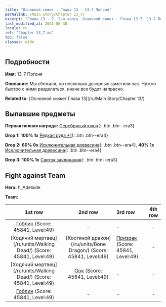 ```yaml
---
title: "Основной сюжет - Глава 13 - 13-7 Погоня"
permalink: /Main Story/Chapter 13_7/
excerpt: "Глава 13 - 7. Эра хаоса  Основной сюжет - Глава 13_7. 13-7 Погоня"
last_modified_at: 2021-06-30
locale: ru
ref: "Chapter 13_7.md"
toc: false
classes: wide
---
```


## Подробности

 **Имя:** 13-7 Погоня

 **Описание:** Мы сбежали, но несколько дозорных заметили нас. Нужно быстро с ними разделаться, иначе все будет напрасно.

 **Related to:** [Основной сюжет Глава 13](/ru/Main Story/Chapter 13/)

## Выпавшие предметы

 **Первая полная награда:** [Серебряный ключ](/ItemsRU/con_693/){: .btn .btn--era3}

 **Drop 1:** **100% 1x** [Редкая руда +1](/ItemsRU/mat_40/){: .btn .btn--era4}

 **Drop 2:** **60% 0x** [Исключительная древесина](/ItemsRU/mat_34/){: .btn .btn--era4}, **40% 1x** [Исключительная древесина](/ItemsRU/mat_34/){: .btn .btn--era4}

 **Drop 3:** **100% 1x** [Свиток заклинания](/ItemsRU/con_694/){: .btn .btn--era3}


## Fight against Team
 **Hero:** h_Adelaide

 **Team:**


  | 1st row | 2nd row | 3rd row | 4th row |
  |:----:|:----:|:----|:----:|
  | [Гоблин](/ru/units/Goblin/) (Score: 45841, Level:49)  | - | - | - |
  | [Ходячий мертвец](/ru/units/Walking Dead/) (Score: 45841, Level:49)  | [Костяной дракон](/ru/units/Bone Dragon/) (Score: 45841, Level:49)  | [Призрак](/ru/units/Wight/) (Score: 45841, Level:49)  | - |
  | [Ходячий мертвец](/ru/units/Walking Dead/) (Score: 45841, Level:49)  | [Орк](/ru/units/Orc/) (Score: 45841, Level:49)  | - | - |
  | [Гоблин](/ru/units/Goblin/) (Score: 45841, Level:49)  | - | - | - |


